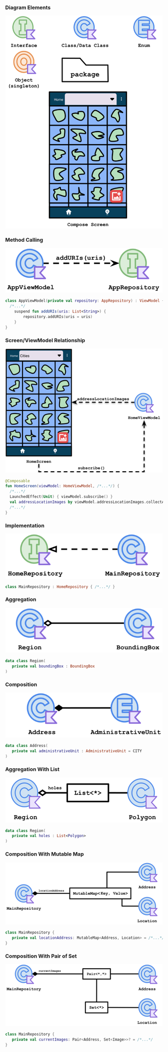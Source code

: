 ### Diagram Elements
<picture>
  <source media="(prefers-color-scheme: dark)" srcset="./res/dark/diagram-elements.dark.svg">
  <img alt="Diagram Elements Diagram" src="./res/diagram-elements.light.svg">
</picture>

### Method Calling
<picture>
  <source media="(prefers-color-scheme: dark)" srcset="./res/dark/method-calling.dark.svg">
  <img alt="Method Calling Diagram Diagram" src="./res/method-calling.light.svg">
</picture>

```kotlin
class AppViewModel(private val repository: AppRepository) : ViewModel { 
  /*...*/ 
    suspend fun addURIs(uris: List<String>) {
        repository.addURIs(uris = uris)
    }
}
```

### Screen/ViewModel Relationship
<picture>
  <source media="(prefers-color-scheme: dark)" srcset="./res/dark/screen-viewmodel-relationship.dark.svg">
  <img alt="Screen ViewModel Relationship" src="./res/screen-viewmodel-relationship.light.svg">
</picture>

```kotlin
@Composable
fun HomeScreen(viewModel: HomeViewModel, /*...*/) {
  /*...*/
  LaunchedEffect(Unit) { viewModel.subscribe() }
  val addressLocationImages by viewModel.addressLocationImages.collectAsState()
  /*...*/
}
```

### Implementation
<picture>
  <source media="(prefers-color-scheme: dark)" srcset="./res/dark/implementation.dark.svg">
  <img alt="Implementation Diagram" src="./res/implementation.light.svg">
</picture>

```kotlin
class MainRepository : HomeRepository { /*...*/ }
```

### Aggregation
<picture>
  <source media="(prefers-color-scheme: dark)" srcset="./res/dark/aggregation.dark.svg">
  <img alt="Aggregation Diagram" src="./res/aggregation.light.svg">
</picture>

```kotlin
data class Region(
   private val boundingBox : BoundingBox
)
```

### Composition
<picture>
  <source media="(prefers-color-scheme: dark)" srcset="./res/dark/composition.dark.svg">
  <img alt="Composition Diagram" src="./res/composition.light.svg">
</picture>

```kotlin
data class Address(
   private val administrativeUnit : AdministrativeUnit = CITY
)
```

### Aggregation With List
<picture>
  <source media="(prefers-color-scheme: dark)" srcset="./res/dark/aggregation-list.dark.svg">
  <img alt="Aggregation With List Diagram" src="./res/aggregation-list.light.svg">
</picture>

```kotlin
data class Region(
   private val holes : List<Polygon>
)
```

### Composition With Mutable Map
<picture>
  <source media="(prefers-color-scheme: dark)" srcset="./res/dark/composition-mutable-map.dark.svg">
  <img alt="Composition With Mutable Map Diagram" src="./res/composition-mutable-map.light.svg">
</picture>

```kotlin
class MainRepository {
   private val locationAddress: MutableMap<Address, Location> = /*...*/
}
```

### Composition With Pair of Set
<picture>
  <source media="(prefers-color-scheme: dark)" srcset="./res/dark/composition-pair-set.dark.svg">
  <img alt="Composition With Pair of Set Diagram" src="./res/composition-pair-set.light.svg">
</picture>

```kotlin
class MainRepository {
   private val currentImages: Pair<Address, Set<Image>>? = /*...*/
}
```